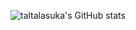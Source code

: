 ![taltalasuka's GitHub stats](https://github-readme-stats.vercel.app/api?username=taltalasuka&show_icons=true&theme=radical)

